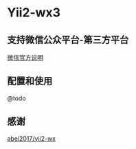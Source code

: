 # Yii2-wx3
## 支持微信公众平台-第三方平台
[微信官方说明](https://developers.weixin.qq.com/doc/oplatform/Third-party_Platforms/Third_party_platform_appid.html)
## 配置和使用
@todo
## 感谢
[abei2017/yii2-wx](https://github.com/abei2017/yii2-wx)
